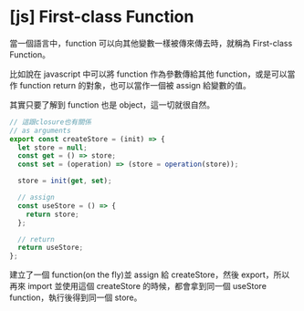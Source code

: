 # [js] First-class Function

當一個語言中，function 可以向其他變數一樣被傳來傳去時，就稱為 First-class Function。

比如說在 javascript 中可以將 function 作為參數傳給其他 function，或是可以當作 function return 的對象，也可以當作一個被 assign 給變數的值。

其實只要了解到 function 也是 object，這一切就很自然。

```typescript filename="用state函式庫來舉例.ts"
// 這跟closure也有關係
// as arguments
export const createStore = (init) => {
  let store = null;
  const get = () => store;
  const set = (operation) => (store = operation(store));

  store = init(get, set);

  // assign
  const useStore = () => {
    return store;
  };

  // return
  return useStore;
};
```

建立了一個 function(on the fly)並 assign 給 createStore，然後 export，所以再來 import 並使用這個 createStore 的時候，都會拿到同一個 useStore function，執行後得到同一個 store。
